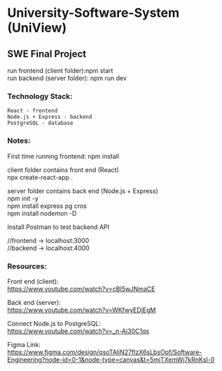 # University-Software-System (UniView)
## SWE Final Project


run frontend (client folder):npm start  
run backend (server folder): npm run dev



### Technology Stack:  
    React - frontend  
    Node.js + Express - backend  
    PostgreSQL - database  

### Notes:  
First time running frontend: npm install  

client folder contains front end (React)  
    npx create-react-app .  

server folder contains back end (Node.js + Express)  
    npm init -y  
    npm install express pg cros  
    npm install nodemon -D  

Install Postman to test backend API  

//frontend -> localhost:3000  
//backend -> localhost:4000  



### Resources:  
Front end (client):    
    https://www.youtube.com/watch?v=cBI5wJNmaCE  

Back end (server):    
    https://www.youtube.com/watch?v=WKfwyEDjEgM  

Connect Node.js to PostgreSQL:  
    https://www.youtube.com/watch?v=_n-Ai30C1qs  


Figma Link: https://www.figma.com/design/qsoTAljN27fIzX6sLbsOpf/Software-Engineering?node-id=0-1&node-type=canvas&t=5mjTXemWj7kRnKsl-0